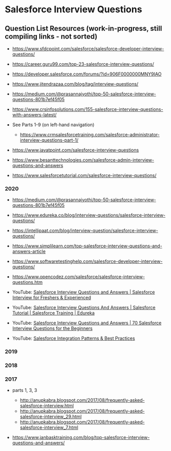
# Salesforce Interview Questions

## Question List Resources (work-in-progress, still compiling links - not sorted)

- https://www.sfdcpoint.com/salesforce/salesforce-developer-interview-questions/

- https://career.guru99.com/top-23-salesforce-interview-questions/

- https://developer.salesforce.com/forums/?id=906F0000000MNY9IAO

- https://www.jitendrazaa.com/blog/tag/interview-questions/

- https://medium.com/@prasannajyothi/top-50-salesforce-interview-questions-801b7ef45f05

- https://www.crsinfosolutions.com/155-salesforce-interview-questions-with-answers-latest/

- See Parts 1-9 (on left-hand navigation)
  + https://www.crmsalesforcetraining.com/salesforce-administrator-interview-questions-part-1/

- https://www.javatpoint.com/salesforce-interview-questions

- https://www.besanttechnologies.com/salesforce-admin-interview-questions-and-answers

- https://www.salesforcetutorial.com/salesforce-interview-questions/


### 2020
- https://medium.com/@prasannajyothi/top-50-salesforce-interview-questions-801b7ef45f05

- https://www.edureka.co/blog/interview-questions/salesforce-interview-questions/

- https://intellipaat.com/blog/interview-question/salesforce-interview-questions/

- https://www.simplilearn.com/top-salesforce-interview-questions-and-answers-article

- https://www.softwaretestinghelp.com/salesforce-developer-interview-questions/

- https://www.opencodez.com/salesforce/salesforce-interview-questions.htm

- YouTube: [Salesforce Interview Questions and Answers | Salesforce Interview for
  Freshers & Experienced](https://www.youtube.com/watch?v=lZ9tfQb-v0A) 

- YouTube: [Salesforce Interview Questions And Answers | Salesforce Tutorial |
  Salesforce Training | Edureka](https://www.youtube.com/watch?v=tQsiH7odkOQ)

- YouTube: [Salesforce Interview Questions and Answers | 70 Salesforce Interview
  Questions for the Beginners](https://www.youtube.com/watch?v=vRZwFvvCbFk)

- YouTube: [Salesforce Integration Patterns & Best
  Practices](https://www.youtube.com/watch?v=2ITAPPQaCig)



### 2019


### 2018


### 2017
- parts 1, 3, 3 
  + http://anupkabra.blogspot.com/2017/08/frequently-asked-salesforce-interview.html
  + http://anupkabra.blogspot.com/2017/08/frequently-asked-salesforce-interview_29.html
  + http://anupkabra.blogspot.com/2017/08/frequently-asked-salesforce-interview_7.html

- https://www.janbasktraining.com/blog/top-salesforce-interview-questions-and-answers/


